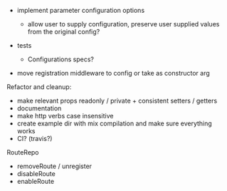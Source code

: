 - implement parameter configuration options
    - allow user to supply configuration, preserve user supplied values from the original config?

- tests
    - Configurations specs?

- move registration middleware to config or take as constructor arg

Refactor and cleanup:
- make relevant props readonly / private + consistent setters / getters
- documentation
- make http verbs case insensitive
- create example dir with mix compilation and make sure everything works
- CI? (travis?)

RouteRepo
- removeRoute / unregister
- disableRoute
- enableRoute
